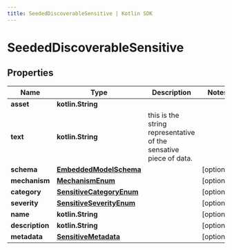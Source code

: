 ```yaml
---
title: SeededDiscoverableSensitive | Kotlin SDK
---
```




# SeededDiscoverableSensitive

## Properties
Name | Type | Description | Notes
------------ | ------------- | ------------- | -------------
**asset** | **kotlin.String** |  | 
**text** | **kotlin.String** | this is the string representative of the sensative piece of data. | 
**schema** | [**EmbeddedModelSchema**](EmbeddedModelSchema) |  |  [optional]
**mechanism** | [**MechanismEnum**](MechanismEnum) |  |  [optional]
**category** | [**SensitiveCategoryEnum**](SensitiveCategoryEnum) |  |  [optional]
**severity** | [**SensitiveSeverityEnum**](SensitiveSeverityEnum) |  |  [optional]
**name** | **kotlin.String** |  |  [optional]
**description** | **kotlin.String** |  |  [optional]
**metadata** | [**SensitiveMetadata**](SensitiveMetadata) |  |  [optional]




